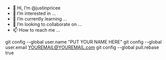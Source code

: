 - 👋 Hi, I’m @justinpricee
- 👀 I’m interested in ...
- 🌱 I’m currently learning ...
- 💞️ I’m looking to collaborate on ...
- 📫 How to reach me ...

<!---
justinpricee/justinpricee is a ✨ special ✨ repository because its `README.md` (this file) appears on your GitHub profile.
You can click the Preview link to take a look at your changes.
--->
git config --global user.name "PUT YOUR NAME HERE"
git config --global user.email YOUREMAIL@YOUREMAIL.com
git config --global pull.rebase true
